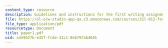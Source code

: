 ```yaml
---
content_type: resource
description: Guidelines and instructions for the first writing assignment.
file: https://ol-ocw-studio-app-qa.s3.amazonaws.com/courses/21l-012-forms-of-western-narrative-fall-2007/a3e9627be35ffcde31c18eb797ab4601_paper1.pdf
file_type: application/pdf
resourcetype: Document
title: paper1.pdf
uid: a3e9627b-e35f-fcde-31c1-8eb797ab4601
---
```

